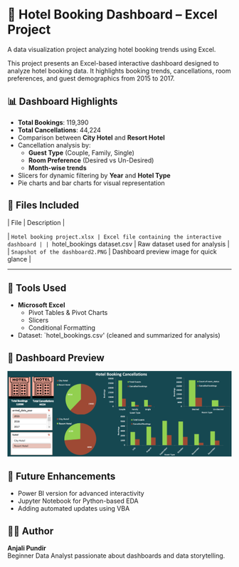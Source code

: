 # 🏨 Hotel Booking Dashboard – Excel Project

A data visualization project analyzing hotel booking trends using Excel.

This project presents an Excel-based interactive dashboard designed to analyze hotel booking data. It highlights booking trends, cancellations, room preferences, and guest demographics from 2015 to 2017.


## 📊 Dashboard Highlights

- **Total Bookings**: 119,390  
- **Total Cancellations**: 44,224  
- Comparison between **City Hotel** and **Resort Hotel**
- Cancellation analysis by:
  - **Guest Type** (Couple, Family, Single)
  - **Room Preference** (Desired vs Un-Desired)
  - **Month-wise trends**
- Slicers for dynamic filtering by **Year** and **Hotel Type**
- Pie charts and bar charts for visual representation


## 📁 Files Included

| File | Description |

| `Hotel booking project.xlsx | Excel file containing the interactive dashboard |
| `hotel_bookings dataset.csv | Raw dataset used for analysis |
| `Snapshot of the dashboard2.PNG` | Dashboard preview image for quick glance |

---

## 🧰 Tools Used

- **Microsoft Excel**
  - Pivot Tables & Pivot Charts
  - Slicers
  - Conditional Formatting
- Dataset: `hotel_bookings.csv' (cleaned and summarized for analysis)


## 📸 Dashboard Preview

![Dashboard Preview](Snapshot%20of%20the%20dashboard2.PNG)


## 🚀 Future Enhancements

- Power BI version for advanced interactivity
- Jupyter Notebook for Python-based EDA
- Adding automated updates using VBA


## 👩‍💻 Author

**Anjali Pundir**  
Beginner Data Analyst passionate about dashboards and data storytelling.
